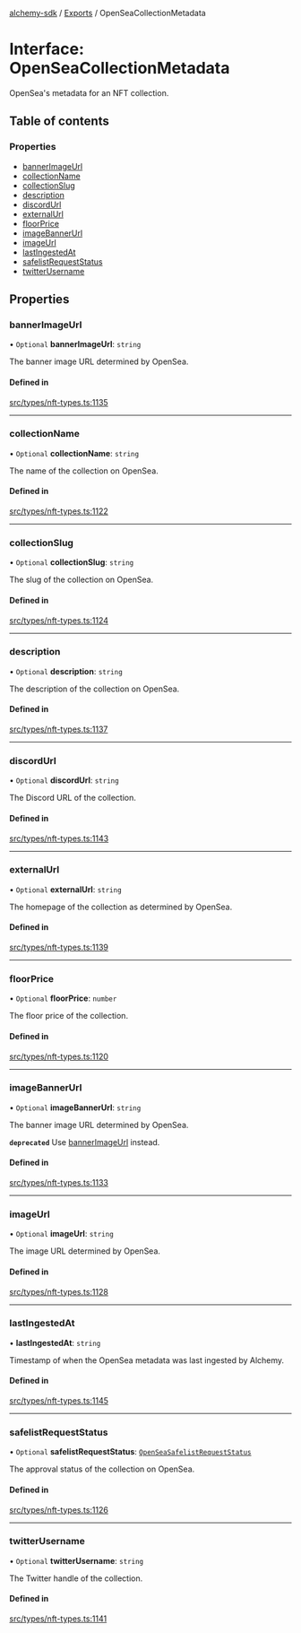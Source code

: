 [alchemy-sdk](../README.md) / [Exports](../modules.md) / OpenSeaCollectionMetadata

# Interface: OpenSeaCollectionMetadata

OpenSea's metadata for an NFT collection.

## Table of contents

### Properties

- [bannerImageUrl](OpenSeaCollectionMetadata.md#bannerimageurl)
- [collectionName](OpenSeaCollectionMetadata.md#collectionname)
- [collectionSlug](OpenSeaCollectionMetadata.md#collectionslug)
- [description](OpenSeaCollectionMetadata.md#description)
- [discordUrl](OpenSeaCollectionMetadata.md#discordurl)
- [externalUrl](OpenSeaCollectionMetadata.md#externalurl)
- [floorPrice](OpenSeaCollectionMetadata.md#floorprice)
- [imageBannerUrl](OpenSeaCollectionMetadata.md#imagebannerurl)
- [imageUrl](OpenSeaCollectionMetadata.md#imageurl)
- [lastIngestedAt](OpenSeaCollectionMetadata.md#lastingestedat)
- [safelistRequestStatus](OpenSeaCollectionMetadata.md#safelistrequeststatus)
- [twitterUsername](OpenSeaCollectionMetadata.md#twitterusername)

## Properties

### bannerImageUrl

• `Optional` **bannerImageUrl**: `string`

The banner image URL determined by OpenSea.

#### Defined in

[src/types/nft-types.ts:1135](https://github.com/stanleyjones/alchemy-sdk-js/blob/1bebd8bb/src/types/nft-types.ts#L1135)

___

### collectionName

• `Optional` **collectionName**: `string`

The name of the collection on OpenSea.

#### Defined in

[src/types/nft-types.ts:1122](https://github.com/stanleyjones/alchemy-sdk-js/blob/1bebd8bb/src/types/nft-types.ts#L1122)

___

### collectionSlug

• `Optional` **collectionSlug**: `string`

The slug of the collection on OpenSea.

#### Defined in

[src/types/nft-types.ts:1124](https://github.com/stanleyjones/alchemy-sdk-js/blob/1bebd8bb/src/types/nft-types.ts#L1124)

___

### description

• `Optional` **description**: `string`

The description of the collection on OpenSea.

#### Defined in

[src/types/nft-types.ts:1137](https://github.com/stanleyjones/alchemy-sdk-js/blob/1bebd8bb/src/types/nft-types.ts#L1137)

___

### discordUrl

• `Optional` **discordUrl**: `string`

The Discord URL of the collection.

#### Defined in

[src/types/nft-types.ts:1143](https://github.com/stanleyjones/alchemy-sdk-js/blob/1bebd8bb/src/types/nft-types.ts#L1143)

___

### externalUrl

• `Optional` **externalUrl**: `string`

The homepage of the collection as determined by OpenSea.

#### Defined in

[src/types/nft-types.ts:1139](https://github.com/stanleyjones/alchemy-sdk-js/blob/1bebd8bb/src/types/nft-types.ts#L1139)

___

### floorPrice

• `Optional` **floorPrice**: `number`

The floor price of the collection.

#### Defined in

[src/types/nft-types.ts:1120](https://github.com/stanleyjones/alchemy-sdk-js/blob/1bebd8bb/src/types/nft-types.ts#L1120)

___

### imageBannerUrl

• `Optional` **imageBannerUrl**: `string`

The banner image URL determined by OpenSea.

**`deprecated`** Use [bannerImageUrl](OpenSeaCollectionMetadata.md#bannerimageurl) instead.

#### Defined in

[src/types/nft-types.ts:1133](https://github.com/stanleyjones/alchemy-sdk-js/blob/1bebd8bb/src/types/nft-types.ts#L1133)

___

### imageUrl

• `Optional` **imageUrl**: `string`

The image URL determined by OpenSea.

#### Defined in

[src/types/nft-types.ts:1128](https://github.com/stanleyjones/alchemy-sdk-js/blob/1bebd8bb/src/types/nft-types.ts#L1128)

___

### lastIngestedAt

• **lastIngestedAt**: `string`

Timestamp of when the OpenSea metadata was last ingested by Alchemy.

#### Defined in

[src/types/nft-types.ts:1145](https://github.com/stanleyjones/alchemy-sdk-js/blob/1bebd8bb/src/types/nft-types.ts#L1145)

___

### safelistRequestStatus

• `Optional` **safelistRequestStatus**: [`OpenSeaSafelistRequestStatus`](../enums/OpenSeaSafelistRequestStatus.md)

The approval status of the collection on OpenSea.

#### Defined in

[src/types/nft-types.ts:1126](https://github.com/stanleyjones/alchemy-sdk-js/blob/1bebd8bb/src/types/nft-types.ts#L1126)

___

### twitterUsername

• `Optional` **twitterUsername**: `string`

The Twitter handle of the collection.

#### Defined in

[src/types/nft-types.ts:1141](https://github.com/stanleyjones/alchemy-sdk-js/blob/1bebd8bb/src/types/nft-types.ts#L1141)
